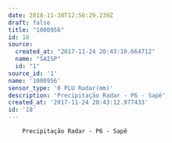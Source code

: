 ```yaml
---
date: 2018-11-30T12:56:29.239Z
draft: false
title: "1000956"
id: 18
source:
  created_at: "2017-11-24 20:43:10.664712"
  name: "SAISP"
  id: "1"
source_id: '1'
name: '1000956'
sensor_type: '0 PLU Radar(mm)'
description: 'Precipitação Radar - P6 - Sapê'
created_at: '2017-11-24 20:43:12.977433'
id: '18'
---
```

		Precipitação Radar - P6 - Sapê